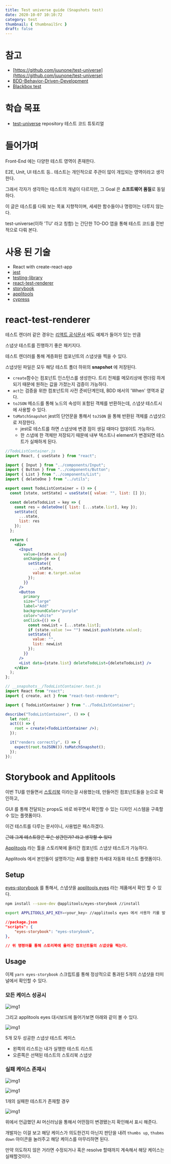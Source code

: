 ```yaml
---
title: Test universe guide (Snapshots test)
date: 2020-10-07 10:10:72
category: test
thumbnail: { thumbnailSrc }
draft: false
---
```


# 참고

- [https://github.com/juunone/test-universe](https://github.com/juunone/test-universe)
- [BDD-Behavior-Driven-Development](https://www.notion.so/BDD-Behavior-Driven-Development-0e6bdf1abcea41d881a6dc637d15da15)
- [Blackbox test](https://www.notion.so/f1976fb35a694ec6992535e7a12a053c)

# 학습 목표

- [test-universe](https://github.com/juunone/test-universe) repository 테스트 코드 튜토리얼

# 들어가며

Front-End 에는 다양한 테스트 영역이 존재한다.

E2E, Unit, UI 테스트 등.. 테스트는 개인적으로 주관이 많이 개입되는 영역이라고 생각한다.

그래서 각자가 생각하는 테스트의 개념이 다르지만, 그 Goal 은 **소프트웨어 품질**로 동일하다.

이 글은 테스트를 다뤄 보는 목표 지향적이며, 세세한 함수들이나 명렁어는 다루지 않는다.

test-universe(이하 'TU' 라고 칭함) 는 간단한 TO-DO 앱을 통해 테스트 코드를 전반적으로 다뤄 본다.

# 사용 된 기술

- React with create-react-app
- [jest](https://jestjs.io/docs/en/snapshot-testing)
- [testing-library](https://testing-library.com/)
- [react-test-renderer](https://www.npmjs.com/package/react-test-renderer)
- [storybook](https://storybook.js.org/)
- [applitools](https://applitools.com/)
- [cypress](https://www.cypress.io/)

# react-test-renderer

테스트 렌더러 같은 경우는 [리액트 공식문서](https://ko.reactjs.org/docs/test-renderer.html) 에도 예제가 들어가 있는 만큼

스냅샷 테스트를 진행하기 좋은 패키지다.

테스트 렌더러를 통해 계층화된 컴포넌트의 스냅샷을 찍을 수 있다.

스냅샷된 파일은 모두 해당 테스트 폴더 하위의 __snapshot__ 에 저장된다.

- `create`함수는 컴포넌트 인스턴스를 생성한다. 트리 전체를 메모리상에 렌더링 하게 되기 때문에 원하는 값을 가졌는지 검증이 가능하다.
- `act`는 검증을 위한 컴포넌트의 사전 준비단계인데, BDD 에서의 'When' 영역과 같다.
- `toJSON` 메소드를 통해 노드의 속성이 포함된 객체를 반환하는데, 스냅샷 테스트시에 사용할 수 있다.
- `toMatchSnapshot` jest의 단언문을 통해서 `toJSON` 을 통해 반환된 객체를 스냅샷으로 저장한다.
  - jest로 테스트를 하면 스냅샷에 변경 점이 생길 때마다 업데이트 가능하다.
  - 한 스냅에 한 객체만 저장되기 때문에 내부 텍스트나 element가 변경되면 테스트가 실패하게 된다.

```jsx
//TodoListContainer.js
import React, { useState } from "react";

import { Input } from "../components/Input";
import { Button } from "../components/Button";
import { List } from "../components/List";
import { deleteOne } from "../utils";

export const TodoListContainer = () => {
  const [state, setState] = useState({ value: "", list: [] });

  const deleteTodoList = key => {
    const res = deleteOne({ list: [...state.list], key });
    setState({
      ...state,
      list: res
    });
  };

  return (
    <div>
      <Input
        value={state.value}
        onChange={e => {
          setState({
            ...state,
            value: e.target.value
          });
        }}
      />
      <Button
        primary
        size="large"
        label="Add"
        backgroundColor="purple"
        color="white"
        onClick={() => {
          const newList = [...state.list];
          if (state.value !== "") newList.push(state.value);
          setState({
            value: "",
            list: newList
          });
        }}
      />
      <List data={state.list} deleteTodoList={deleteTodoList} />
    </div>
  );
};

// __snapshots__/TodoListContainer.test.js
import React from "react";
import { create, act } from "react-test-renderer";

import { TodoListContainer } from "../TodoLIstContainer";

describe("TodoListContainer", () => {
  let root;
  act(() => {
    root = create(<TodoListContainer />);
  });

  it("renders correctly", () => {
    expect(root.toJSON()).toMatchSnapshot();
  });
});
```

# Storybook and Applitools

이번 TU를 만들면서 [스토리북](https://storybook.js.org/) 이라는걸 사용했는데, 만들어진 컴포넌트들을 눈으로 확인하고,

GUI 를 통해 전달되는 props도 바로 바꾸면서 확인할 수 있는 디자인 시스템을 구축할 수 있는 플랫폼이다.

이건 테스트를 다루는 문서이니, 사용법은 패스하겠다.

~~근데 그게 테스트랑은 무슨 상관인가? 라고 생각할 수 있다~~

[Applitools](https://applitools.com/storybook/) 라는 툴을 스토리북에 올라간 컴포넌트 스냅샷 테스트가 가능하다.

Applitools 에서 본인들이 설명하기는 AI를 활용한 차세대 자동화 테스트 플랫폼이다.

## Setup

[eyes-storybook](https://www.npmjs.com/package/@applitools/eyes-storybook) 를 통해서, 스냅샷을 [applitools eyes](https://applitools.com/products-eyes/) 라는 제품에서 확인 할 수 있다.

```bash
npm install --save-dev @applitools/eyes-storybook //install

export APPLITOOLS_API_KEY=<your_key> //applitools eyes 에서 사용자 키를 발급받을 수 있다.
```

```json
//package.json
"scripts": {
    "eyes-storybook": "eyes-storybook",
},

// 위 명령어를 통해 스토리북에 올라간 컴포넌트들의 스냅샷을 찍는다.
```

## Usage

이제 `yarn eyes-storybook` 스크립트를 통해 정상적으로 통과된 5개의 스냅샷을 터미널에서 확인할 수 있다.

### 모든 케이스 성공시

![img1](./images/snapshots/1.png)

그리고 applitools eyes 대시보드에 들어가보면 아래와 같이 볼 수 있다.

![img1](./images/snapshots/2.png)

5개 모두 성공한 스냅샷 테스트 케이스

- 왼쪽의 리스트는 내가 실행한 테스트 리스트
- 오른쪽은 선택된 테스트의 스토리북 스냅샷

### 실패 케이스 존재시

![img1](./images/snapshots/3.png)

![img1](./images/snapshots/4.png)

1개의 실패한 테스트가 존재할 경우

![img1](./images/snapshots/5.png)

위에서 언급했던  AI 머신러닝을 통해서 어떤점이 변경됐는지 확인해서 표시 해준다.

개발자는 이걸 보고 해당 케이스가 의도한건지 아닌지 판단을 내려 `thumbs up`, `thubms down` 아이콘을 눌러주고 해당 케이스를 마무리하면 된다.

만약 의도하지 않은 거라면 수정되거나 혹은  resolve 할때까지 계속해서 해당 케이스는 실패할것이다.
